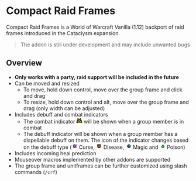 # Compact Raid Frames

Compact Raid Frames is a World of Warcraft Vanilla (1.12) backport of raid frames introduced in the Cataclysm expansion.

> The addon is still under development and may include unwanted bugs

## Overview

- **Only works with a party, raid support will be included in the future**
- Can be moved and resized
  - To move, hold down control, move over the group frame and click and drag
  - To resize, hold down control and alt, move over the group frame and drag (only width can be adjusted)
- Includes debuff and combat indicators
  - The combat indicator ![Indicator - combat](screenshots/combat.png) will be shown when a group member is in combat
  - The debuff indicator will be shown when a group member has a dispellable debuff on them. The icon of the indicator changes based on the debuff type (![Indicator - curse](screenshots/curse.png) Curse, ![Indicator - disease](screenshots/disease.png) Disease, ![Indicator - magic](screenshots/magic.png) Magic and ![Indicator - poison](screenshots/poison.png) Poison)
- Includes incoming heal prediction
- Mouseover macros implemented by other addons are supported
- The group frame and unitframes can be further customized using slash commands (`/crf`)
